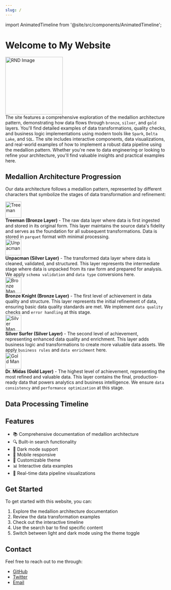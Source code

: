 ```yaml
---
slug: /
---
```


import AnimatedTimeline from '@site/src/components/AnimatedTimeline';

# Welcome to My Website

<div style={{ display: 'flex', alignItems: 'center', gap: '2rem' }}>
  <img src="/img/rocket_rounded.png" width="180" alt="RND Image" />
  <div>
    The site features a comprehensive exploration of the medallion architecture pattern, demonstrating how data flows through <code className="code-blue">bronze</code>, <code className="code-blue">silver</code>, and <code className="code-blue">gold</code> layers. You'll find detailed examples of data transformations, quality checks, and business logic implementations using modern tools like <code className="code-purple">Spark</code>, <code className="code-purple">Delta Lake</code>, and <code className="code-orange">SQL</code>. The site includes interactive components, data visualizations, and real-world examples of how to implement a robust data pipeline using the medallion pattern. Whether you're new to data engineering or looking to refine your architecture, you'll find valuable insights and practical examples here.
  </div>
</div>

## Medallion Architecture Progression

Our data architecture follows a medallion pattern, represented by different characters that symbolize the stages of data transformation and refinement:

<div style={{ display: 'flex', flexDirection: 'column', gap: '1rem' }}>
  <div style={{ display: 'flex', alignItems: 'center', gap: '1rem' }}>
    <img src="/img/tree_man.png" width="50" alt="Treeman" />
    <div>
      <strong>Treeman (Bronze Layer)</strong> - The raw data layer where data is first ingested and stored in its original form. This layer maintains the source data's fidelity and serves as the foundation for all subsequent transformations. Data is stored in <code className="code-blue">parquet</code> format with minimal processing.
    </div>
  </div>

  <div style={{ display: 'flex', alignItems: 'center', gap: '1rem' }}>
    <img src="/img/unpac_man.png" width="50" alt="Unpacman" />
    <div>
      <strong>Unpacman (Silver Layer)</strong> - The transformed data layer where data is cleaned, validated, and structured. This layer represents the intermediate stage where data is unpacked from its raw form and prepared for analysis. We apply <code className="code-purple">schema validation</code> and <code className="code-purple">data type</code> conversions here.
    </div>
  </div>

  <div style={{ display: 'flex', alignItems: 'center', gap: '1rem' }}>
    <img src="/img/bronze_man.png" width="50" alt="Bronze Man" />
    <div>
      <strong>Bronze Knight (Bronze Layer)</strong> - The first level of achievement in data quality and structure. This layer represents the initial refinement of data, ensuring basic data quality standards are met. We implement <code className="code-orange">data quality</code> checks and <code className="code-orange">error handling</code> at this stage.
    </div>
  </div>

  <div style={{ display: 'flex', alignItems: 'center', gap: '1rem' }}>
    <img src="/img/silver_surfer.png" width="50" alt="Silver Man" />
    <div>
      <strong>Silver Surfer (Silver Layer)</strong> - The second level of achievement, representing enhanced data quality and enrichment. This layer adds business logic and transformations to create more valuable data assets. We apply <code className="code-green">business rules</code> and <code className="code-green">data enrichment</code> here.
    </div>
  </div>

  <div style={{ display: 'flex', alignItems: 'center', gap: '1rem' }}>
    <img src="/img/dr_midas.png" width="50" alt="Gold Man" />
    <div>
      <strong>Dr. Midas (Gold Layer)</strong> - The highest level of achievement, representing the most refined and valuable data. This layer contains the final, production-ready data that powers analytics and business intelligence. We ensure <code className="code-red">data consistency</code> and <code className="code-red">performance optimization</code> at this stage.
    </div>
  </div>
</div>

## Data Processing Timeline

<AnimatedTimeline />

## Features

- 📚 Comprehensive documentation of medallion architecture
- 🔍 Built-in search functionality
- 🌙 Dark mode support
- 📱 Mobile responsive
- 🎨 Customizable theme
- 📊 Interactive data examples
- 🔄 Real-time data pipeline visualizations

## Get Started

To get started with this website, you can:

1. Explore the medallion architecture documentation
2. Review the data transformation examples
3. Check out the interactive timeline
4. Use the search bar to find specific content
5. Switch between light and dark mode using the theme toggle

## Contact

Feel free to reach out to me through:
- [GitHub](https://github.com/your-username)
- [Twitter](https://twitter.com/your-username)
- [Email](mailto:your-email@example.com)
